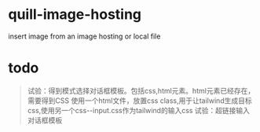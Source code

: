 # quill-image-hosting
insert image from an image hosting or local file
# todo
> 试验：得到模式选择对话框模板。包括css,html元素。html元素已经存在，需要得到CSS
>   使用一个html文件，放置css class,用于让tailwind生成目标css,使用另一个css--input.css作为tailwind的输入css
> 试验：超链接输入对话框模板